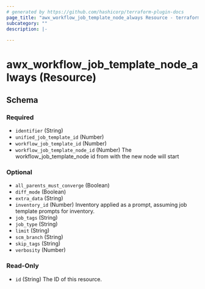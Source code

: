 ```yaml
---
# generated by https://github.com/hashicorp/terraform-plugin-docs
page_title: "awx_workflow_job_template_node_always Resource - terraform-provider-awx"
subcategory: ""
description: |-
  
---
```


# awx_workflow_job_template_node_always (Resource)





<!-- schema generated by tfplugindocs -->
## Schema

### Required

- `identifier` (String)
- `unified_job_template_id` (Number)
- `workflow_job_template_id` (Number)
- `workflow_job_template_node_id` (Number) The workflow_job_template_node id from with the new node will start

### Optional

- `all_parents_must_converge` (Boolean)
- `diff_mode` (Boolean)
- `extra_data` (String)
- `inventory_id` (Number) Inventory applied as a prompt, assuming job template prompts for inventory.
- `job_tags` (String)
- `job_type` (String)
- `limit` (String)
- `scm_branch` (String)
- `skip_tags` (String)
- `verbosity` (Number)

### Read-Only

- `id` (String) The ID of this resource.

